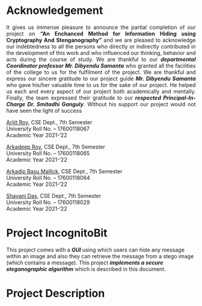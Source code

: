 # Acknowledgement

<p align=justify>It gives us immense pleasure to announce the partial completion of our project on <b>“An Enchanced Method for Information Hiding using Cryptography And Stenganography”</b> and we are pleased to acknowledge our indebtedness to all the persons who directly or indirectly contributed in the development of this work and who influenced our thinking, behavior and acts during the course of study. We are thankful to our <b><i>departmental Coordinator professor Mr. Dibyendu Samanta</i></b> who granted all the facilities of the college to us for the fulfilment of the project. We are thankful and express our sincere gratitude to our project guide <b><i>Mr. Dibyendu Samanta</i></b> who gave his/her valuable time to us for the sake of our project. He helped us each and every aspect of our project both academically and mentally. Finally, the team expressed their gratitude to our <b><i>respected Principal-In-Charge Dr. Smitadhi Ganguly</i></b>. Without his support our project would not have seen the light of success</p>

<a href="https://www.linkedin.com/in/mr-arijit-roy/" target="_blank" rel="noopener noreferrer">Arijit Roy</a>, CSE Dept., 7th Semester<br>
University Roll No. – 17600118067<br>
Academic Year 2021-‘22<br>

<a href="https://www.linkedin.com/in/royarkaofficial/" target="_blank" rel="noopener noreferrer">Arkadeep Roy</a>, CSE Dept., 7th Semester<br>
University Roll No. – 17600118065<br>
Academic Year 2021-‘22<br>

<a href="https://www.linkedin.com/in/abasuofficial/" target="_blank" rel="noopener noreferrer">Arkadip Basu Mallick</a>, CSE Dept., 7th Semester<br>
University Roll No. – 17600118064<br>
Academic Year 2021-‘22<br>

<a href="https://www.linkedin.com/in/shayaniofficial/" target="_blank" rel="noopener noreferrer">Shayani Das</a>, CSE Dept., 7th Semester<br>
University Roll No. – 17600118029<br>
Academic Year 2021-‘22<br>

# Project IncognitoBit

This project comes with a **_GUI_** using which users can hide any message within an image and also they can retrieve the message from a stego image (which contains a message). This project **_implements a secure steganographic algorithm_** which is described in this document.

# Project Description

